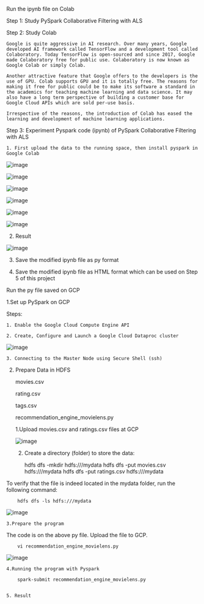 Run the ipynb file on Colab

Step 1: Study PySpark Collaborative Filtering with ALS

Step 2: Study Colab


    Google is quite aggressive in AI research. Over many years, Google developed AI framework called TensorFlow and a development tool called Colaboratory. Today TensorFlow is open-sourced and since 2017, Google made Colaboratory free for public use. Colaboratory is now known as Google Colab or simply Colab.

    Another attractive feature that Google offers to the developers is the use of GPU. Colab supports GPU and it is totally free. The reasons for making it free for public could be to make its software a standard in the academics for teaching machine learning and data science. It may also have a long term perspective of building a customer base for Google Cloud APIs which are sold per-use basis.

    Irrespective of the reasons, the introduction of Colab has eased the learning and development of machine learning applications.
    
    
    
Step 3: Experiment Pyspark code (ipynb) of PySpark Collaborative Filtering with ALS


    1. First upload the data to the running space, then install pyspark in Google Colab
    
    
![image](https://user-images.githubusercontent.com/68774929/203478687-676ebc18-d11a-4f0d-ad23-97b12399ccb9.png)



![image](https://user-images.githubusercontent.com/68774929/203478986-9dbe41c1-b595-47f5-8d1c-0669710220d8.png)




![image](https://user-images.githubusercontent.com/68774929/203479568-6b9db717-7830-47f9-9f41-3860d2c9eb20.png)




![image](https://user-images.githubusercontent.com/68774929/203479681-916782bd-1ad8-4cce-989b-ada0ff08a91b.png)




![image](https://user-images.githubusercontent.com/68774929/203479839-55a0467c-e277-4a60-82dc-019201e792cf.png)




![image](https://user-images.githubusercontent.com/68774929/203479940-94b312a3-fa21-42f7-a8b6-5fbca702164e.png)




2. Result


![image](https://user-images.githubusercontent.com/68774929/203480134-4ad81dd6-00bd-4580-ad5d-3867ed160761.png)



3. Save the modified ipynb file as py format


4. Save the modified ipynb file as HTML format which can be used on Step 5 of this project


Run the py file saved on GCP


1.Set up PySpark on GCP


Steps:

    1. Enable the Google Cloud Compute Engine API

    2. Create, Configure and Launch a Google Cloud Dataproc cluster
    
![image](https://user-images.githubusercontent.com/68774929/203480838-80a1be22-d068-4072-9826-fc60231ff367.png)


    3. Connecting to the Master Node using Secure Shell (ssh)
    
2. Prepare Data in HDFS

    movies.csv
    
    rating.csv
    
    tags.csv
    
    recommendation_engine_movielens.py
    
    1.Upload movies.csv and ratings.csv files at GCP
    
    
    ![image](https://user-images.githubusercontent.com/68774929/203481098-89e808a0-c265-433b-aabe-e7c66e3b3b94.png)
    
    
    
    2. Create a directory (folder) to store the data:
    
        hdfs dfs -mkdir hdfs:///mydata 
        hdfs dfs -put movies.csv hdfs:///mydata
        hdfs dfs -put ratings.csv hdfs:///mydata
        
        
To verify that the file is indeed located in the mydata folder, run the following command:

        hdfs dfs -ls hdfs:///mydata 
        
        
 ![image](https://user-images.githubusercontent.com/68774929/203481303-6acf91ee-afe5-4fd7-9dc3-1ff841e51306.png)


    3.Prepare the program
    
The code is on the above py file. Upload the file to GCP.

        vi recommendation_engine_movielens.py
        
![image](https://user-images.githubusercontent.com/68774929/203481431-89161ff9-960e-463b-9d69-dac32e8817f0.png)



    4.Running the program with Pyspark

        spark-submit recommendation_engine_movielens.py
        
        
    5. Result








    
    
    
